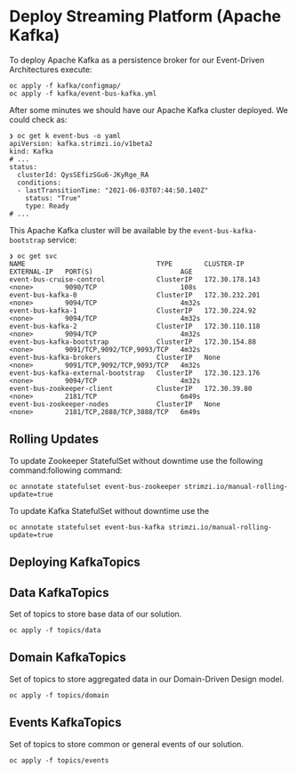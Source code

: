 # Deploy Streaming Platform (Apache Kafka)

To deploy Apache Kafka as a persistence broker for our Event-Driven Architectures execute:

```shell script
oc apply -f kafka/configmap/
oc apply -f kafka/event-bus-kafka.yml
```

After some minutes we should have our Apache Kafka cluster deployed. We could check as:

```shell script
❯ oc get k event-bus -o yaml
apiVersion: kafka.strimzi.io/v1beta2
kind: Kafka
# ...
status:
  clusterId: QysSEfizSGu6-JKyRge_RA
  conditions:
  - lastTransitionTime: "2021-06-03T07:44:50.140Z"
    status: "True"
    type: Ready
# ...    
```

This Apache Kafka cluster will be available by the `event-bus-kafka-bootstrap` service:

```shell script
❯ oc get svc
NAME                                 TYPE        CLUSTER-IP       EXTERNAL-IP   PORT(S)                      AGE
event-bus-cruise-control             ClusterIP   172.30.178.143   <none>        9090/TCP                     108s
event-bus-kafka-0                    ClusterIP   172.30.232.201   <none>        9094/TCP                     4m32s
event-bus-kafka-1                    ClusterIP   172.30.224.92    <none>        9094/TCP                     4m32s
event-bus-kafka-2                    ClusterIP   172.30.110.118   <none>        9094/TCP                     4m32s
event-bus-kafka-bootstrap            ClusterIP   172.30.154.88    <none>        9091/TCP,9092/TCP,9093/TCP   4m32s
event-bus-kafka-brokers              ClusterIP   None             <none>        9091/TCP,9092/TCP,9093/TCP   4m32s
event-bus-kafka-external-bootstrap   ClusterIP   172.30.123.176   <none>        9094/TCP                     4m32s
event-bus-zookeeper-client           ClusterIP   172.30.39.80     <none>        2181/TCP                     6m49s
event-bus-zookeeper-nodes            ClusterIP   None             <none>        2181/TCP,2888/TCP,3888/TCP   6m49s
```

## Rolling Updates

To update Zookeeper StatefulSet without downtime use the following command:following command:

```shell script
oc annotate statefulset event-bus-zookeeper strimzi.io/manual-rolling-update=true
```

To update Kafka StatefulSet without downtime use the 

```shell script
oc annotate statefulset event-bus-kafka strimzi.io/manual-rolling-update=true
```

## Deploying KafkaTopics

## Data KafkaTopics

Set of topics to store base data of our solution.

```shell script
oc apply -f topics/data
```

## Domain KafkaTopics

Set of topics to store aggregated data in our Domain-Driven Design model.

```shell script
oc apply -f topics/domain
```

## Events KafkaTopics

Set of topics to store common or general events of our solution.

```shell script
oc apply -f topics/events
```
